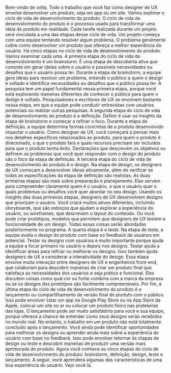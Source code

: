 Bem-vindo de volta. Todo o trabalho que você faz como designer de UX envolve desenvolver um produto, seja um app ou um site. Vamos explorar o ciclo de vida de desenvolvimento do produto. O ciclo de vida de desenvolvimento do produto é o processo usado para transformar uma ideia de produto em realidade. Cada tarefa realizada durante um projeto será vinculada a uma das etapas desse ciclo de vida. Um projeto começa com uma equipe tentando resolver algum problema. O problema geralmente cobre como desenvolver um produto que ofereça a melhor experiência do usuário. Há cinco etapas no ciclo de vida de desenvolvimento do produto. Vamos examinar cada uma. A primeira etapa do ciclo de vida do desenvolvimento é um brainstorm. É uma etapa de descoberta ativa que consiste em gerar ideias sobre o usuário e possíveis necessidades ou desafios que o usuário possa ter. Durante a etapa de brainstorm, a equipe gera ideias para resolver um problema, entende o público a quem o design é voltado e identifica necessidades ou desafios que o público possa ter. A pesquisa tem um papel fundamental nessa primeira etapa, porque você está explorando maneiras diferentes de conhecer o público para quem o design é voltado. Pesquisadores e escritores de UX se envolvem bastante nessa etapa, em que a equipe pode conduzir entrevistas com usuários potenciais ou realizar outras pesquisas. A segunda etapa do ciclo de vida de desenvolvimento do produto é a definição. Definir é usar os insights da etapa de brainstorm e começar a refinar o foco. Durante a etapa de definição, a equipe determina formas concretas de o produto desenvolvido impactar o usuário. Como designer de UX, você começará a pensar mais nos detalhes específicos relacionados ao produto, para quem o produto é direcionado, o que o produto fará e quais recursos precisam ser incluídos para que o produto tenha êxito. Declarações que descrevem os objetivos ou definem os problemas que você quer responder com o design do produto são o foco da etapa de definição. A terceira etapa do ciclo de vida de desenvolvimento do produto é o design. Na etapa de design, os designers de UX começam a desenvolver ideias ativamente, além de verificar se todas as especificações da etapa de definição são realistas. As duas primeiras etapas são mais sobre preparação e planejamento. Elas servem para compreender claramente quem é o usuário, o que o usuário quer e quais problemas ou desafios você quer abordar no seu design. Usando os insights das duas primeiras etapas, designers de UX desenvolvem designs que priorizam o usuário. Você criará muitos ativos diferentes, incluindo storyboards, que são esboços que ajudam a explorar a experiência do usuário, ou wireframes, que descrevem o layout do conteúdo. Ou você pode criar protótipos, modelos que permitem que designers de UX testem a funcionalidade de um design. Todas essas coisas serão abordadas posteriormente no programa. A quarta etapa é o teste. Na etapa de teste, a equipe avalia o design do produto com base no feedback de usuários em potencial. Testar os designs com usuários é muito importante porque ajuda a equipe a focar primeiro no usuário e depois nos designs. Testar ajuda a identificar áreas para refinar ou melhorar os designs. Isso também ajuda designers de UX a considerar a interatividade do design. Essa etapa envolve muita interação entre designers de UX e engenheiros front-end, que colaboram para descobrir maneiras de criar um produto final que satisfaça as necessidades dos usuários e seja prático e funcional. Eles discutem coisas como qual cor ou fonte combina com a marca da empresa ou se os designs dos protótipos são facilmente compreensíveis. Por fim, a última etapa do ciclo de vida de desenvolvimento do produto é o lançamento ou compartilhamento da versão final do produto com o público. Isso pode envolver listar um app na Google Play Store ou na App Store da Apple, colocar um site no ar ou colocar um produto físico nas prateleiras das lojas. O lançamento pode ser muito satisfatório para você e sua equipe, porque oferece a chance de entender como seus designs serão recebidos no mundo real. No entanto, o trabalho em um produto não está totalmente concluído após o lançamento. Você ainda pode identificar oportunidades para melhorar os designs ou aprender ainda mais sobre a experiência do usuário com base no feedback. Isso pode envolver retornar às etapas de design ou teste e descobrir maneiras de produzir uma versão mais aprimorada do produto. Agora você conhece as cinco etapas do ciclo de vida de desenvolvimento do produto: brainstorm, definição, design, teste e lançamento. A seguir, você aprenderá algumas das características de uma boa experiência do usuário. Vejo você lá.

